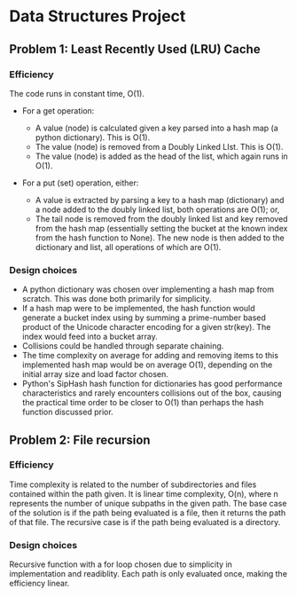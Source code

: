 # Data Structures Project

## Problem 1: Least Recently Used (LRU) Cache

### Efficiency

The code runs in constant time, O(1).

- For a get operation:

  - A value (node) is calculated given a key parsed into a hash map (a python dictionary). This is O(1).
  - The value (node) is removed from a Doubly Linked LIst. This is O(1).
  - The value (node) is added as the head of the list, which again runs in O(1).

- For a put (set) operation, either:
  - A value is extracted by parsing a key to a hash map (dictionary) and a node added to the doubly linked list, both operations are O(1); or,
  - The tail node is removed from the doubly linked list and key removed from the hash map (essentially setting the bucket at the known index from the hash function to None). The new node is then added to the dictionary and list, all operations of which are O(1).

### Design choices

- A python dictionary was chosen over implementing a hash map from scratch. This was done both primarily for simplicity.
- If a hash map were to be implemented, the hash function would generate a bucket index using by summing a prime-number based product of the Unicode character encoding for a given str(key). The index would feed into a bucket array.
- Collisions could be handled through separate chaining.
- The time complexity on average for adding and removing items to this implemented hash map would be on average O(1), depending on the initial array size and load factor chosen.
- Python's SipHash hash function for dictionaries has good performance characteristics and rarely encounters collisions out of the box, causing the practical time order to be closer to O(1) than perhaps the hash function discussed prior.

## Problem 2: File recursion

### Efficiency

Time complexity is related to the number of subdirectories and files contained within the path given.
It is linear time complexity, O(n), where n represents the number of unique subpaths in the given path.
The base case of the solution is if the path being evaluated is a file, then it returns the path of that file.
The recursive case is if the path being evaluated is a directory.

### Design choices

Recursive function with a for loop chosen due to simplicity in implementation and readiblity.
Each path is only evaluated once, making the efficiency linear.
